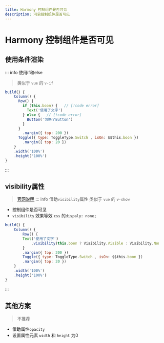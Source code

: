 ```yaml
---
title: Harmony 控制组件是否可见
description: 鸿蒙控制组件是否可见
---
```


# Harmony 控制组件是否可见

## 使用条件渲染
::: info 使用if和else
>  类似于 `vue` 的 `v-if`
```js
build() {
    Column() {
      Row() {
        if (this.boon) {   // [!code error]
          Text('使用了文字')
        } else {   // [!code error]
          Button('切换了Button')
        }
      }
        .margin({ top: 200 })
      Toggle({ type: ToggleType.Switch , isOn: $$this.boon })
        .margin({ top: 20 })
    }
    .width('100%')
    .height('100%')
}
```
:::

## visibility属性
> [官网说明](https://developer.huawei.com/consumer/cn/doc/harmonyos-references-V2/ts-universal-attributes-visibility-0000001428061704-V2)
::: info 借助`visibility`属性
>  类似于 `vue` 的 `v-show`
- 控制组件是否可见
- `visibility` 效果等效 `css` 的`dispaly: none;`
```js
build() {
    Column() {
        Row() {
        Text('使用了文字')
            .visibility(this.boon ? Visibility.Visible : Visibility.None)   // [!code error]
        }
        .margin({ top: 200 })
        Toggle({ type: ToggleType.Switch , isOn: $$this.boon })
        .margin({ top: 20 })
    }
    .width('100%')
    .height('100%')
}
```
:::

## 其他方案
> 不推荐
- 借助属性`opacity`
- 设置属性元素 `width` 和 `height` 为0